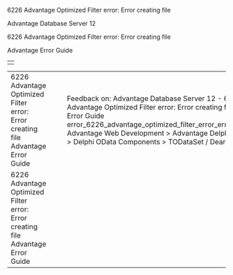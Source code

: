 6226 Advantage Optimized Filter error: Error creating file




Advantage Database Server 12  

6226 Advantage Optimized Filter error: Error creating file

Advantage Error Guide

|  |
| --- |
|  |

|  |  |  |  |  |
| --- | --- | --- | --- | --- |
| 6226 Advantage Optimized Filter error: Error creating file  Advantage Error Guide |  |  | Feedback on: Advantage Database Server 12 - 6226 Advantage Optimized Filter error: Error creating file Advantage Error Guide error\_6226\_advantage\_optimized\_filter\_error\_error\_creating\_file Advantage Web Development > Advantage Delphi OData Client > Delphi OData Components > TODataSet / Dear Support Staff, |  |
| 6226 Advantage Optimized Filter error: Error creating file  Advantage Error Guide |  |  |  |  |